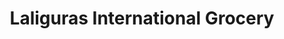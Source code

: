 ---
title: "Laliguras International Grocery"
url: /harrisburg/laliguras-international-grocery/
shop: Supermarkt
---